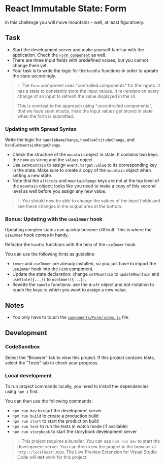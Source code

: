 # React Immutable State: Form

In this challenge you will move mountains - well, at least figuratively.

## Task

- Start the development server and make yourself familiar with the application. Check the [`Form component`](components/Form/index.js) as well.
- There are three input fields with predefined values, but you cannot change them yet.
- Your task is to write the logic for the `handle` functions in order to update the state accordingly.

> 💡 The `Form` component uses "controlled components" for the inputs. It has a state to constantly store the input values. It re-renders on every change of an input to refresh the value displayed in the UI.
>
> This is contrast to the approach using "uncontrolled components", that we have seen mostly. Here the input values get stored in state when the form is submitted.

### Updating with Spread Syntax

Write the logic for `handleNameChange`, `handleAltitudeChange`, and `handleMountainRangeChange`.

- Check the structure of the `mountain` object in state. It contains two keys: the `name` as string and the `values` object.
- Use `setMountain` to assign `event.target.value` to its corresponding key in the state. Make sure to create a copy of the `mountain` object when setting a new state.
- Note that the `altitude` and `mountainRange` keys are not at the top level of the `mountain` object; looks like you need to make a copy of this second level as well before you assign any new value.

> ✨ You should now be able to change the values of the input fields and see these changes in the output area at the bottom.

### Bonus: Updating with the `useImmer` hook

Updating complex states can quickly become difficult. This is where the `useImmer` hook comes in handy.

Refactor the `handle` functions with the help of the `useImmer` hook.

You can use the following hints as guideline:

- `immer` and `useImmer` are already installed, so you just have to import the `useImmer` hook into the [`Form`](components/Form/index.js) component.
- Update the state declaration: change `setMountain` to `updateMountain` and `useState({...})` to `useImmer({...})`.
- Rewrite the `handle` functions: use the `draft` object and dot-notation to reach the keys to which you want to assign a new value.

## Notes

- You only have to touch the [`components/Form/index.js`](./components/Form/index.js) file.

## Development

### CodeSandbox

Select the "Browser" tab to view this project. If this project contains tests, select the "Tests" tab to check your progress.

### Local development

To run project commands locally, you need to install the dependencies using `npm i` first.

You can then use the following commands:

- `npm run dev` to start the development server
- `npm run build` to create a production build
- `npm run start` to start the production build
- `npm run test` to run the tests in watch mode (if available)
- `npm run storybook` to start the storybook development server

> 💡 This project requires a bundler. You can use `npm run dev` to start the development server. You can then view the project in the browser at `http://localhost:3000`. The Live Preview Extension for Visual Studio Code will **not** work for this project.
